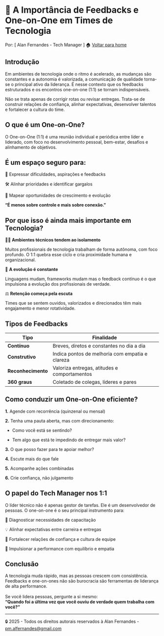 # 🧠 A Importância de Feedbacks e One-on-One em Times de Tecnologia
Por: [ Alan Fernandes - Tech Manager ] :house: [Voltar para home](https://github.com/af-tech-manager/portfolio/blob/main/README.md)

## Introdução
Em ambientes de tecnologia onde o ritmo é acelerado, as mudanças são constantes e a autonomia é valorizada, a comunicação de qualidade torna-se o principal ativo da liderança. É nesse contexto que os feedbacks estruturados e os encontros one-on-one (1:1) se tornam indispensáveis.

Não se trata apenas de corrigir rotas ou revisar entregas. Trata-se de construir relações de confiança, alinhar expectativas, desenvolver talentos e fortalecer a cultura do time.

## O que é um One-on-One?
O One-on-One (1:1) é uma reunião individual e periódica entre líder e liderado, com foco no desenvolvimento pessoal, bem-estar, desafios e alinhamento de objetivos.

## É um espaço seguro para:

📣 Expressar dificuldades, aspirações e feedbacks

🛠️ Alinhar prioridades e identificar gargalos

🚀 Mapear oportunidades de crescimento e evolução

**“É menos sobre controle e mais sobre conexão.”**

## Por que isso é ainda mais importante em Tecnologia?

👩‍💻 **Ambientes técnicos tendem ao isolamento**

Muitos profissionais de tecnologia trabalham de forma autônoma, com foco profundo. O 1:1 quebra esse ciclo e cria proximidade humana e organizacional.

🔄 **A evolução é constante**

Linguagens mudam, frameworks mudam mas o feedback contínuo é o que impulsiona a evolução dos profissionais de verdade.

⚖️ **Retenção começa pela escuta**

Times que se sentem ouvidos, valorizados e direcionados têm mais engajamento e menor rotatividade.

## Tipos de Feedbacks
| Tipo               | Finalidade                                      |
| ------------------ | ----------------------------------------------- |
| **Contínuo**       | Breves, diretos e constantes no dia a dia       |
| **Construtivo**    | Indica pontos de melhoria com empatia e clareza |
| **Reconhecimento** | Valoriza entregas, atitudes e comportamentos    |
| **360 graus**      | Coletado de colegas, líderes e pares            |


## Como conduzir um One-on-One eficiente?
**1.** Agende com recorrência (quinzenal ou mensal)

**2.** Tenha uma pauta aberta, mas com direcionamento:

  - Como você está se sentindo?

  - Tem algo que está te impedindo de entregar mais valor?

**3.** O que posso fazer para te apoiar melhor?

**4.** Escute mais do que fale

**5.** Acompanhe ações combinadas

**6.** Crie confiança, não julgamento

## O papel do Tech Manager nos 1:1
O líder técnico não é apenas gestor de tarefas. Ele é um desenvolvedor de pessoas. O one-on-one é o seu principal instrumento para:

📍 Diagnosticar necessidades de capacitação

💡 Alinhar expectativas entre carreira e entregas

🤝 Fortalecer relações de confiança e cultura de equipe

🎯 Impulsionar a performance com equilíbrio e empatia

## Conclusão
A tecnologia muda rápido, mas as pessoas crescem com consistência. Feedbacks e one-on-ones não são burocracia são ferramentas de liderança de alta performance. \
\
Se você lidera pessoas, pergunte a si mesmo:
\
**“Quando foi a última vez que você ouviu de verdade quem trabalha com você?”**

---
:lock: 2025 - Todos os direitos autorais reservados à Alan Fernandes - pm.alfernandes@gmail.com
